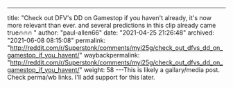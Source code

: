 ---
title: "Check out DFV's DD on Gamestop if you haven't already, it's now more relevant than ever. and several predictions in this clip already came true🔥🔥🔥 "
author: "paul-allen66"
date: "2021-04-25 21:26:48"
archived: "2021-06-08 08:15:08"
permalink: "http://reddit.com/r/Superstonk/comments/myi25g/check_out_dfvs_dd_on_gamestop_if_you_havent/"
waybackpermalink: "http://reddit.com/r/Superstonk/comments/myi25g/check_out_dfvs_dd_on_gamestop_if_you_havent/"
weight: 58
---This is likely a gallary/media post. Check perma/wb links. I'll add support for this later.